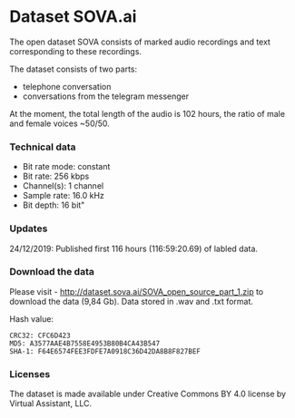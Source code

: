 # Dataset SOVA.ai

The open dataset SOVA consists of marked audio recordings and text corresponding to these recordings.

The dataset consists of two parts:
* telephone conversation
* conversations from the telegram messenger

At the moment, the total length of the audio is 102 hours, the ratio of male and female voices ~50/50.

### Technical data
* Bit rate mode: constant
* Bit rate: 256 kbps
* Channel(s): 1 channel
* Sample rate: 16.0 kHz
* Bit depth: 16 bit"

### Updates

24/12/2019: Published first 116 hours (116:59:20.69) of labled data.

### Download the data

Please visit - http://dataset.sova.ai/SOVA_open_source_part_1.zip to download the data (9,84 Gb). Data stored in .wav and .txt format.

Hash value:
```
CRC32: CFC6D423
MD5: A3577AAE4B7558E4953B80B4CA43B547
SHA-1: F64E6574FEE3FDFE7A0918C36D42DA8B8F827BEF
```
### Licenses

The dataset is made available under Creative Commons BY 4.0 license by Virtual Assistant, LLC.
